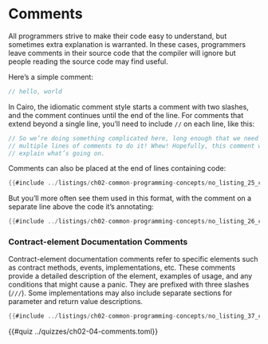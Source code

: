 # Comments

All programmers strive to make their code easy to understand, but sometimes extra explanation is warranted. In these cases, programmers leave comments in their source code that the compiler will ignore but people reading the source code may find useful.

Here’s a simple comment:

```rust
// hello, world
```

In Cairo, the idiomatic comment style starts a comment with two slashes, and the comment continues until the end of the line. For comments that extend beyond a single line, you’ll need to include `//` on each line, like this:

```rust
// So we’re doing something complicated here, long enough that we need
// multiple lines of comments to do it! Whew! Hopefully, this comment will
// explain what’s going on.
```

Comments can also be placed at the end of lines containing code:

```rust
{{#include ../listings/ch02-common-programming-concepts/no_listing_25_comments/src/lib.cairo}}
```

But you’ll more often see them used in this format, with the comment on a separate line above the code it’s annotating:

```rust
{{#include ../listings/ch02-common-programming-concepts/no_listing_26_comments/src/lib.cairo}}
```

### Contract-element Documentation Comments

Contract-element documentation comments refer to specific elements such as contract methods, events, implementations, etc. These comments provide a detailed description of the element, examples of usage, and any conditions that might cause a panic. They are prefixed with three slashes (`///`). Some implementations may also include separate sections for parameter and return value descriptions.

```rust
{{#include ../listings/ch02-common-programming-concepts/no_listing_37_contr_elem_comments/src/lib.cairo}}
```

{{#quiz ../quizzes/ch02-04-comments.toml}}
